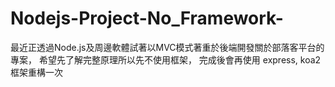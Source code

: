 # Nodejs-Project-No_Framework-
最近正透過Node.js及周邊軟體試著以MVC模式著重於後端開發關於部落客平台的專案，
希望先了解完整原理所以先不使用框架，
完成後會再使用 express, koa2 框架重構一次
